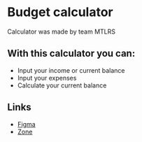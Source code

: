 # Budget calculator
Calculator was made by team MTLRS

## With this calculator you can:

- Input your income or current balance
- Input your expenses
- Calculate your current balance 

## Links
- [Figma](https://www.figma.com/file/7Cxko7Fq88QKjZIoth0hyR/Untitled?node-id=0%3A1)
- [Zone](TBA)
